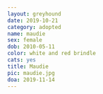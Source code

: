```yaml
---
layout: greyhound
date: 2019-10-21
category: adopted
name: maudie
sex: female
dob: 2010-05-11
color: white and red brindle
cats: yes
title: Maudie
pic: maudie.jpg
doa: 2019-11-14
---
```


